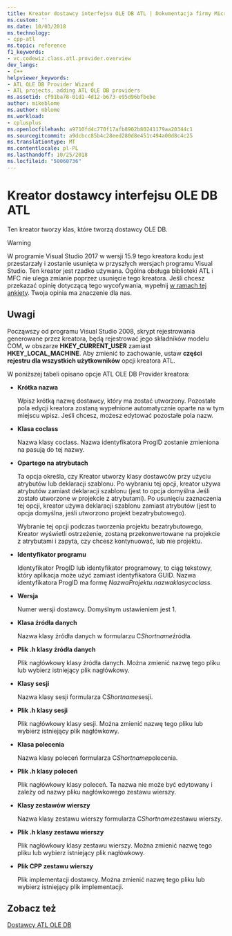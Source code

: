 ```yaml
---
title: Kreator dostawcy interfejsu OLE DB ATL | Dokumentacja firmy Microsoft
ms.custom: ''
ms.date: 10/03/2018
ms.technology:
- cpp-atl
ms.topic: reference
f1_keywords:
- vc.codewiz.class.atl.provider.overview
dev_langs:
- C++
helpviewer_keywords:
- ATL OLE DB Provider Wizard
- ATL projects, adding ATL OLE DB providers
ms.assetid: cf91ba78-01d1-4d12-b673-e95d96bfbebe
author: mikeblome
ms.author: mblome
ms.workload:
- cplusplus
ms.openlocfilehash: a9710fd4c770f17afb8902b80241179aa20344c1
ms.sourcegitcommit: a9dcbcc85b4c28eed280d8e451c494a00d8c4c25
ms.translationtype: MT
ms.contentlocale: pl-PL
ms.lasthandoff: 10/25/2018
ms.locfileid: "50060736"
---
```

# <a name="atl-ole-db-provider-wizard"></a>Kreator dostawcy interfejsu OLE DB ATL

Ten kreator tworzy klas, które tworzą dostawcy OLE DB.

> [!WARNING]
> W programie Visual Studio 2017 w wersji 15.9 tego kreatora kodu jest przestarzały i zostanie usunięta w przyszłych wersjach programu Visual Studio. Ten kreator jest rzadko używana. Ogólna obsługa biblioteki ATL i MFC nie ulega zmianie poprzez usunięcie tego kreatora. Jeśli chcesz przekazać opinię dotyczącą tego wycofywania, wypełnij [w ramach tej ankiety](https://www.surveymonkey.com/r/QDWKKCN). Twoja opinia ma znaczenie dla nas.

## <a name="remarks"></a>Uwagi

Począwszy od programu Visual Studio 2008, skrypt rejestrowania generowane przez kreatora, będą rejestrować jego składników modelu COM, w obszarze **HKEY_CURRENT_USER** zamiast **HKEY_LOCAL_MACHINE**. Aby zmienić to zachowanie, ustaw **części rejestru dla wszystkich użytkowników** opcji kreatora ATL.

W poniższej tabeli opisano opcje ATL OLE DB Provider kreatora:

- **Krótka nazwa**

   Wpisz krótką nazwę dostawcy, który ma zostać utworzony. Pozostałe pola edycji kreatora zostaną wypełnione automatycznie oparte na w tym miejscu wpisz. Jeśli chcesz, możesz edytować pozostałe pola nazw.

- **Klasa coclass**

   Nazwa klasy coclass. Nazwa identyfikatora ProgID zostanie zmieniona na pasują do tej nazwy.

- **Opartego na atrybutach**

   Ta opcja określa, czy Kreator utworzy klasy dostawców przy użyciu atrybutów lub deklaracji szablonu. Po wybraniu tej opcji, kreator używa atrybutów zamiast deklaracji szablonu (jest to opcja domyślna Jeśli zostało utworzone w projekcie z atrybutami). Po usunięciu zaznaczenia tej opcji, kreator używa deklaracji szablonu zamiast atrybutów (jest to opcja domyślna, jeśli utworzono projekt bezatrybutowego).

   Wybranie tej opcji podczas tworzenia projektu bezatrybutowego, Kreator wyświetli ostrzeżenie, zostaną przekonwertowane na projekcie z atrybutami i zapyta, czy chcesz kontynuować, lub nie projektu.

- **Identyfikator programu**

   Identyfikator ProgID lub identyfikator programowy, to ciąg tekstowy, który aplikacja może użyć zamiast identyfikatora GUID. Nazwa identyfikatora ProgID ma formę *NazwaProjektu.nazwaklasycoclass*.

- **Wersja**

   Numer wersji dostawcy. Domyślnym ustawieniem jest 1.

- **Klasa źródła danych**

   Nazwa klasy źródła danych w formularzu C*Shortname*źródła.

- **Plik .h klasy źródła danych**

   Plik nagłówkowy klasy źródła danych. Można zmienić nazwę tego pliku lub wybierz istniejący plik nagłówkowy.

- **Klasy sesji**

   Nazwa klasy sesji formularza C*Shortname*sesji.

- **Plik .h klasy sesji**

   Plik nagłówkowy klasy sesji. Można zmienić nazwę tego pliku lub wybierz istniejący plik nagłówkowy.

- **Klasa polecenia**

   Nazwa klasy poleceń formularza C*Shortname*polecenia.

- **Plik .h klasy poleceń**

   Plik nagłówkowy klasy poleceń. Ta nazwa nie może być edytowany i zależy od nazwy pliku nagłówkowego zestawu wierszy.

- **Klasy zestawów wierszy**

   Nazwa klasy zestawu wierszy formularza C*Shortname*zestawu wierszy.

- **Plik .h klasy zestawu wierszy**

   Plik nagłówkowy klasy zestawu wierszy. Można zmienić nazwę tego pliku lub wybierz istniejący plik nagłówkowy.

- **Plik CPP zestawu wierszy**

   Plik implementacji dostawcy. Można zmienić nazwę tego pliku lub wybierz istniejący plik implementacji.

## <a name="see-also"></a>Zobacz też

[Dostawcy ATL OLE DB](../../atl/reference/adding-an-atl-ole-db-provider.md)

